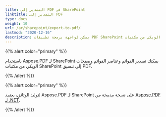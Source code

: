 ```yaml
---
title: التصدير إلى PDF في SharePoint
linktitle: التصدير إلى PDF
type: docs
weight: 10
url: /ar/sharepoint/export-to-pdf/
lastmod: "2020-12-16"
description: يمكن لواجهة برمجة تطبيقات PDF SharePoint تصدير القوائم وعناصر القوائم وصفحات الويكي من مكتبات SharePoint إلى تنسيق PDF.
---
```


{{% alert color="primary" %}}

باستخدام Aspose.PDF لـ SharePoint يمكنك تصدير القوائم وعناصر القوائم وصفحات الويكي من مكتبات SharePoint إلى تنسيق PDF.

{{% /alert %}}

{{% alert color="primary" %}}

لتوليد الوثائق، يعتمد Aspose.PDF لـ SharePoint على نسخة مدمجة من [Aspose.PDF لـ .NET](http://www.aspose.com/categories/.net-components/aspose.pdf-for-.net/default.aspx).

{{% /alert %}}